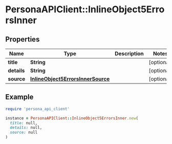 # PersonaAPIClient::InlineObject5ErrorsInner

## Properties

| Name | Type | Description | Notes |
| ---- | ---- | ----------- | ----- |
| **title** | **String** |  | [optional] |
| **details** | **String** |  | [optional] |
| **source** | [**InlineObject5ErrorsInnerSource**](InlineObject5ErrorsInnerSource.md) |  | [optional] |

## Example

```ruby
require 'persona_api_client'

instance = PersonaAPIClient::InlineObject5ErrorsInner.new(
  title: null,
  details: null,
  source: null
)
```

